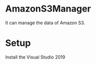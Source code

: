 # AmazonS3Manager

It can manage the data of Amazon S3.

<h1>Setup</h1>
Install the Visual Studio 2019

